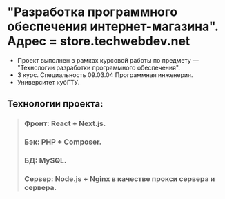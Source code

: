 # "Разработка программного обеспечения интернет-магазина". Адрес = store.techwebdev.net
- Проект выполнен в рамках курсовой работы по предмету — "Технологии разработки программного обеспечения".
- 3 курс. Специальность 09.03.04 Программная инженерия.
- Университет кубГТУ. 
  
## Технологии проекта:
  > ### Фронт: React + Next.js.
  > ### Бэк: PHP + Composer.
  > ### БД: MySQL.
  > ### Сервер: Node.js + Nginx в качестве прокси сервера и сервера.
